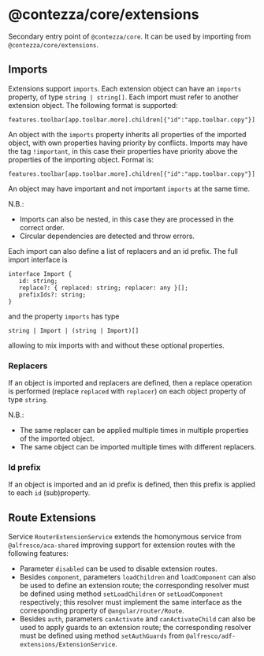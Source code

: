 # @contezza/core/extensions

Secondary entry point of `@contezza/core`. It can be used by importing from `@contezza/core/extensions`.

## Imports

Extensions support `imports`. Each extension object can have an `imports` property, of type `string | string[]`. Each import must refer to another extension object. The following format is supported:
```
features.toolbar[app.toolbar.more].children[{"id":"app.toolbar.copy"}]
```

An object with the `imports` property inherits all properties of the imported object, with own properties having priority by conflicts.
Imports may have the tag `!important`, in this case their properties have priority above the properties of the importing object. Format is:
```
features.toolbar[app.toolbar.more].children[{"id":"app.toolbar.copy"}]!important
```
An object may have important and not important `imports` at the same time.

N.B.:
* Imports can also be nested, in this case they are processed in the correct order.
* Circular dependencies are detected and throw errors.

Each import can also define a list of replacers and an id prefix. The full import interface is
```
interface Import {
   id: string;
   replace?: { replaced: string; replacer: any }[];
   prefixIds?: string;
}
```
and the property `imports` has type
```
string | Import | (string | Import)[]
```
allowing to mix imports with and without these optional properties.

### Replacers

If an object is imported and replacers are defined, then a replace operation is performed (replace `replaced` with `replacer`) on each object property of type `string`.

N.B.:
* The same replacer can be applied multiple times in multiple properties of the imported object.
* The same object can be imported multiple times with different replacers.

### Id prefix

If an object is imported and an id prefix is defined, then this prefix is applied to each `id` (sub)property.

## Route Extensions

Service `RouterExtensionService` extends the homonymous service from `@alfresco/aca-shared` improving support for extension routes with the following features:
* Parameter `disabled` can be used to disable extension routes.
* Besides `component`, parameters `loadChildren` and `loadComponent` can also be used to define an extension route; the corresponding resolver must be defined using method `setLoadChildren` or `setLoadComponent` respectively; this resolver must implement the same interface as the corresponding property of `@angular/router/Route`.
* Besides `auth`, parameters `canActivate` and `canActivateChild` can also be used to apply guards to an extension route; the corresponding resolver must be defined using method `setAuthGuards` from `@alfresco/adf-extensions/ExtensionService`.
